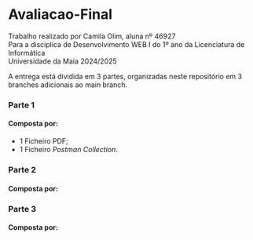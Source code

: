 # Avaliacao-Final
Trabalho realizado por Camila Olim, aluna nº 46927   
Para a disciplica de Desenvolvimento WEB I do 1º ano da Licenciatura de Informática  
Universidade da Maia 2024/2025  

A entrega está dividida em 3 partes, organizadas neste repositório em 3 branches adicionais ao main branch. 

### Parte 1

#### Composta por:
- 1 Ficheiro PDF;
- 1 Ficheiro _Postman Collection_.

### Parte 2

#### Composta por:

### Parte 3

#### Composta por:
